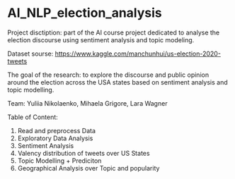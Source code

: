 # AI_NLP_election_analysis
Project disctiption: part of the AI course project dedicated to analyse the election discourse using sentiment analysis and topic modeling.

Dataset sourse: https://www.kaggle.com/manchunhui/us-election-2020-tweets

The goal of the research: to explore the discourse and public opinion around the election across the USA states based on sentiment analysis and topic modelling.

Team: Yuliia Nikolaenko, Mihaela Grigore, Lara Wagner

Table of Content:

1. Read and preprocess Data
2. Exploratory Data Analysis
3. Sentiment Analysis
4. Valency distribution of tweets over US States
5. Topic Modelling + Prediciton
6. Geographical Analysis over Topic and popularity
